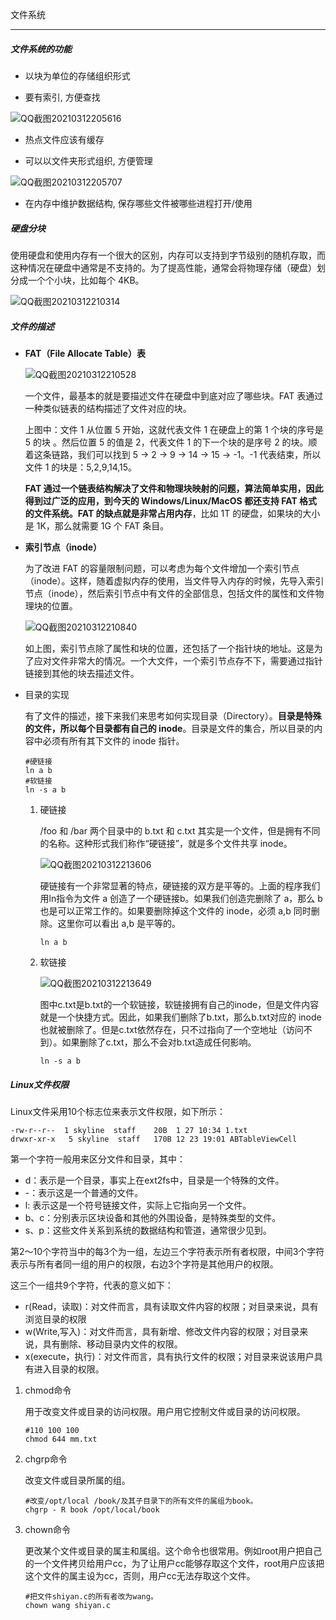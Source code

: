 文件系统

---

##### 文件系统的功能

-  以块为单位的存储组织形式 

-  要有索引, 方便查找 

  ![QQ截图20210312205616](../../media/QQ截图20210312205616.png)

-  热点文件应该有缓存 

-  可以以文件夹形式组织, 方便管理 

  ![QQ截图20210312205707](../../media/QQ截图20210312205707.png)

-  在内存中维护数据结构, 保存哪些文件被哪些进程打开/使用 

##### 硬盘分块

使用硬盘和使用内存有一个很大的区别，内存可以支持到字节级别的随机存取，而这种情况在硬盘中通常是不支持的。为了提高性能，通常会将物理存储（硬盘）划分成一个个小块，比如每个 4KB。

![QQ截图20210312210314](../../media/QQ截图20210312210314.png)

##### 文件的描述

- **FAT（File Allocate Table）表**

  ![QQ截图20210312210528](../../media/QQ截图20210312210528.png)

  一个文件，最基本的就是要描述文件在硬盘中到底对应了哪些块。FAT 表通过一种类似链表的结构描述了文件对应的块。

  上图中：文件 1 从位置 5 开始，这就代表文件 1 在硬盘上的第 1 个块的序号是 5 的块 。然后位置 5 的值是 2，代表文件 1 的下一个块的是序号 2 的块。顺着这条链路，我们可以找到 5 → 2 → 9 → 14 → 15 → -1。-1 代表结束，所以文件 1 的块是：5,2,9,14,15。

  **FAT 通过一个链表结构解决了文件和物理块映射的问题，算法简单实用，因此得到过广泛的应用，到今天的 Windows/Linux/MacOS 都还支持 FAT 格式的文件系统。**FAT 的缺点就是**非常占用内存**，比如 1T 的硬盘，如果块的大小是 1K，那么就需要 1G 个 FAT 条目。

- **索引节点（inode）**

  为了改进 FAT 的容量限制问题，可以考虑为每个文件增加一个索引节点（inode）。这样，随着虚拟内存的使用，当文件导入内存的时候，先导入索引节点（inode），然后索引节点中有文件的全部信息，包括文件的属性和文件物理块的位置。

  ![QQ截图20210312210840](../../media/QQ截图20210312210840.png)

  如上图，索引节点除了属性和块的位置，还包括了一个指针块的地址。这是为了应对文件非常大的情况。一个大文件，一个索引节点存不下，需要通过指针链接到其他的块去描述文件。

- 目录的实现

  有了文件的描述，接下来我们来思考如何实现目录（Directory）。**目录是特殊的文件，所以每个目录都有自己的 inode**。目录是文件的集合，所以目录的内容中必须有所有其下文件的 inode 指针。

  ```shell
  #硬链接
  ln a b
  #软链接
  ln -s a b
  ```

  1. 硬链接

     /foo 和 /bar 两个目录中的 b.txt 和 c.txt 其实是一个文件，但是拥有不同的名称。这种形式我们称作“硬链接”，就是多个文件共享 inode。

     ![QQ截图20210312213606](../../media/QQ截图20210312213606.png)

     硬链接有一个非常显著的特点，硬链接的双方是平等的。上面的程序我们用ln指令为文件 a 创造了一个硬链接b。如果我们创造完删除了 a，那么 b 也是可以正常工作的。如果要删除掉这个文件的 inode，必须 a,b 同时删除。这里你可以看出 a,b 是平等的。

     ```shell
     ln a b
     ```

  2. 软链接

     ![QQ截图20210312213649](../../media/QQ截图20210312213649.png)

     图中c.txt是b.txt的一个软链接，软链接拥有自己的inode，但是文件内容就是一个快捷方式。因此，如果我们删除了b.txt，那么b.txt对应的 inode 也就被删除了。但是c.txt依然存在，只不过指向了一个空地址（访问不到）。如果删除了c.txt，那么不会对b.txt造成任何影响。

     ```shell
     ln -s a b
     ```

##### Linux文件权限

Linux文件采用10个标志位来表示文件权限，如下所示： 

```shell
-rw-r--r--  1 skyline  staff    20B  1 27 10:34 1.txt
drwxr-xr-x   5 skyline  staff   170B 12 23 19:01 ABTableViewCell
```

第一个字符一般用来区分文件和目录，其中：

- d：表示是一个目录，事实上在ext2fs中，目录是一个特殊的文件。
- -：表示这是一个普通的文件。
- l: 表示这是一个符号链接文件，实际上它指向另一个文件。
- b、c：分别表示区块设备和其他的外围设备，是特殊类型的文件。
- s、p：这些文件关系到系统的数据结构和管道，通常很少见到。

第2～10个字符当中的每3个为一组，左边三个字符表示所有者权限，中间3个字符表示与所有者同一组的用户的权限，右边3个字符是其他用户的权限。 

这三个一组共9个字符，代表的意义如下：

- r(Read，读取)：对文件而言，具有读取文件内容的权限；对目录来说，具有浏览目录的权限
- w(Write,写入)：对文件而言，具有新增、修改文件内容的权限；对目录来说，具有删除、移动目录内文件的权限。
- x(execute，执行)：对文件而言，具有执行文件的权限；对目录来说该用户具有进入目录的权限。

1. chmod命令

   用于改变文件或目录的访问权限。用户用它控制文件或目录的访问权限。 

   ```shell
   #110 100 100
   chmod 644 mm.txt
   ```

2. chgrp命令

   改变文件或目录所属的组。 

   ```shell
   #改变/opt/local /book/及其子目录下的所有文件的属组为book。
   chgrp - R book /opt/local/book
   ```

3. chown命令

   更改某个文件或目录的属主和属组。这个命令也很常用。例如root用户把自己的一个文件拷贝给用户cc，为了让用户cc能够存取这个文件，root用户应该把这个文件的属主设为cc，否则，用户cc无法存取这个文件。 

   ```shell
   #把文件shiyan.c的所有者改为wang。
   chown wang shiyan.c
   ```

   